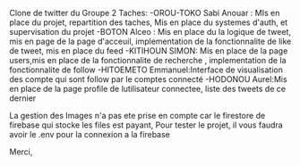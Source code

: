 Clone de twitter du Groupe 2
Taches:
  -OROU-TOKO Sabi Anouar : MIs en place du projet, repartition des taches, Mis en place du systemes d'auth, et supervisation du projet
  -BOTON Alceo : Mis en place du la logique de tweet, mis en page de la page d'acceuil, implementation de la fonctionnalite de like de tweet, mis en place du feed
  -KITIHOUN SIMON: Mis en place de la page users,mis en place de la fonctionnalite de recherche , implementation de la fonctionnalite de follow
  -HITOEMETO Emmanuel:Interface de visualisation des compte qui sont follow par le comptes connecté
  -HODONOU Aurel:Mis en place de la page profile de lutilisateur connectee, liste des tweets de ce dernier


La gestion des Images n'a pas ete prise en compte car le firestore de firebase qui stocke les files est payant,
Pour tester le projet, il vous faudra avoir le .env pour la connexion a la firebase

Merci,
